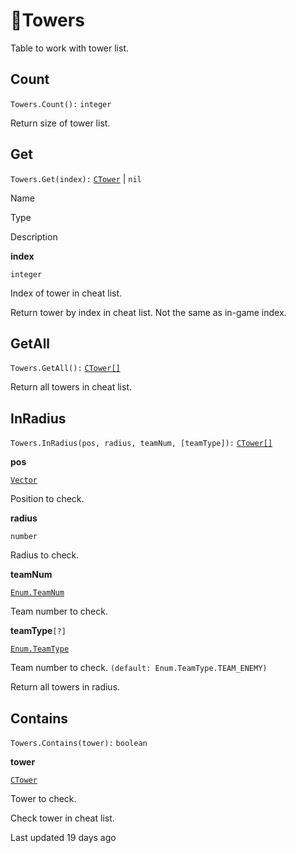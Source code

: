 # 🏰Towers

Table to work with tower list\.

## [](#count)Count

`Towers.Count():` `integer`

Return size of tower list\.

## [](#get)Get

`Towers.Get(index):` [`CTower`](https://uczone.gitbook.io/api-v2.0/game-components/core/tower) \| `nil`

Name

Type

Description

**index**

`integer`

Index of tower in cheat list\.

Return tower by index in cheat list\. Not the same as in\-game index\.

## [](#getall)GetAll

`Towers.GetAll():` [`CTower[]`](https://uczone.gitbook.io/api-v2.0/game-components/core/tower)

Return all towers in cheat list\.

## [](#inradius)InRadius

`Towers.InRadius(pos, radius, teamNum, [teamType]):` [`CTower[]`](https://uczone.gitbook.io/api-v2.0/game-components/core/tower)

**pos**

[`Vector`](https://uczone.gitbook.io/api-v2.0/cheats-types-and-callbacks/classes/math/vector)

Position to check\.

**radius**

`number`

Radius to check\.

**teamNum**

[`Enum.TeamNum`](https://uczone.gitbook.io/api-v2.0/cheats-types-and-callbacks/enums#enum.teamnum)

Team number to check\.

**teamType**`[?]`

[`Enum.TeamType`](https://uczone.gitbook.io/api-v2.0/cheats-types-and-callbacks/enums#enum.teamtype)

Team number to check\. `(default: Enum.TeamType.TEAM_ENEMY)`

Return all towers in radius\.

## [](#contains)Contains

`Towers.Contains(tower):` `boolean`

**tower**

[`CTower`](https://uczone.gitbook.io/api-v2.0/game-components/core/tower)

Tower to check\.

Check tower in cheat list\.

Last updated 19 days ago

